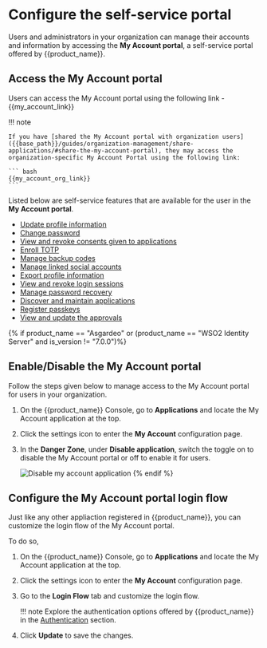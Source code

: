 # Configure the self-service portal

Users and administrators in your organization can manage their accounts and information by accessing the **My Account portal**, a self-service portal offered by {{product_name}}.

## Access the My Account portal

Users can access the My Account portal using the following link - {{my_account_link}}

!!! note

    If you have [shared the My Account portal with organization users]({{base_path}}/guides/organization-management/share-applications/#share-the-my-account-portal), they may access the organization-specific My Account Portal using the following link:

    ``` bash
    {{my_account_org_link}}
    ```



Listed below are self-service features that are available for the user in the **My Account portal**.

- [Update profile information]({{base_path}}/guides/user-self-service/update-profile-info/)
- [Change password]({{base_path}}/guides/user-self-service/change-password/)
- [View and revoke consents given to applications]({{base_path}}/guides/user-self-service/manage-consents/)
- [Enroll TOTP]({{base_path}}/guides/user-self-service/enable-totp/)
- [Manage backup codes]({{base_path}}/guides/user-self-service/manage-backup-codes/)
- [Manage linked social accounts]({{base_path}}/guides/user-self-service/manage-linked-accounts/)
- [Export profile information]({{base_path}}/guides/user-self-service/export-profile-information/)
- [View and revoke login sessions]({{base_path}}/guides/user-self-service/manage-login-sessions/)
- [Manage password recovery]({{base_path}}/guides/user-self-service/user-password-recovery/)
- [Discover and maintain applications]({{base_path}}/guides/user-self-service/discover-applications/)
- [Register passkeys]({{base_path}}/guides/user-self-service/register-passkey/)
- [View and update the approvals]({{base_path}}/guides/user-self-service/manage-approvals/)

{% if product_name == "Asgardeo" or (product_name == "WSO2 Identity Server" and is_version != "7.0.0")%}
## Enable/Disable the My Account portal

Follow the steps given below to manage access to the My Account portal for users in your organization.

1. On the {{product_name}} Console, go to **Applications** and locate the My Account application at the top.

2. Click the settings icon to enter the **My Account** configuration page.

3. In the **Danger Zone**, under **Disable application**, switch the toggle on to disable the My Account portal or off to enable it for users.

    ![Disable my account application]({{base_path}}/assets/img/guides/users/disable-my-account-application.png)
{% endif %}

## Configure the My Account portal login flow

Just like any other appliaction registered in {{product_name}}, you can customize the login flow of the My Account portal.

To do so,

1. On the {{product_name}} Console, go to **Applications** and locate the My Account application at the top.

2. Click the settings icon to enter the **My Account** configuration page.

3. Go to the **Login Flow** tab and customize the login flow.

    !!! note
        Explore the authentication options offered by {{product_name}} in the [Authentication]({{base_path}}/guides/authentication/) section.

4. Click **Update** to save the changes.